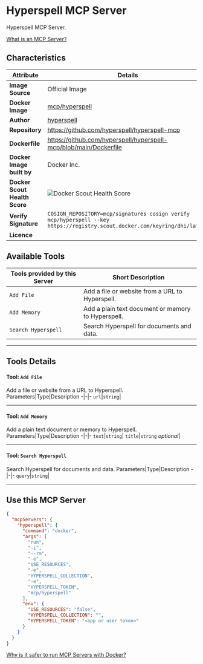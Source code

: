 # Hyperspell MCP Server

Hyperspell MCP Server.

[What is an MCP Server?](https://www.anthropic.com/news/model-context-protocol)

## Characteristics
Attribute|Details|
|-|-|
**Image Source**|Official Image
**Docker Image**|[mcp/hyperspell](https://hub.docker.com/repository/docker/mcp/hyperspell)
**Author**|[hyperspell](https://github.com/hyperspell)
**Repository**|https://github.com/hyperspell/hyperspell-mcp
**Dockerfile**|https://github.com/hyperspell/hyperspell-mcp/blob/main/Dockerfile
**Docker Image built by**|Docker Inc.
**Docker Scout Health Score**| ![Docker Scout Health Score](https://api.scout.docker.com/v1/policy/insights/org-image-score/badge/mcp/hyperspell)
**Verify Signature**|`COSIGN_REPOSITORY=mcp/signatures cosign verify mcp/hyperspell --key https://registry.scout.docker.com/keyring/dhi/latest`
**Licence**|

## Available Tools
Tools provided by this Server|Short Description
-|-
`Add File`|Add a file or website from a URL to Hyperspell.|
`Add Memory`|Add a plain text document or memory to Hyperspell.|
`Search Hyperspell`|Search Hyperspell for documents and data.|

---
## Tools Details

#### Tool: **`Add File`**
Add a file or website from a URL to Hyperspell.
Parameters|Type|Description
-|-|-
`url`|`string`|

---
#### Tool: **`Add Memory`**
Add a plain text document or memory to Hyperspell.
Parameters|Type|Description
-|-|-
`text`|`string`|
`title`|`string` *optional*|

---
#### Tool: **`Search Hyperspell`**
Search Hyperspell for documents and data.
Parameters|Type|Description
-|-|-
`query`|`string`|

---
## Use this MCP Server

```json
{
  "mcpServers": {
    "hyperspell": {
      "command": "docker",
      "args": [
        "run",
        "-i",
        "--rm",
        "-e",
        "USE_RESOURCES",
        "-e",
        "HYPERSPELL_COLLECTION",
        "-e",
        "HYPERSPELL_TOKEN",
        "mcp/hyperspell"
      ],
      "env": {
        "USE_RESOURCES": "false",
        "HYPERSPELL_COLLECTION": "",
        "HYPERSPELL_TOKEN": "<app or user token>"
      }
    }
  }
}
```

[Why is it safer to run MCP Servers with Docker?](https://www.docker.com/blog/the-model-context-protocol-simplifying-building-ai-apps-with-anthropic-claude-desktop-and-docker/)
